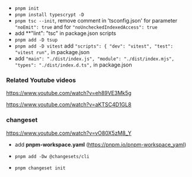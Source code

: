 - ```pnpm init```
- ```pnpm install typescrypt -D```
- ```pnpm tsc --init```, remove comment in 'tsconfig.json' for parameter ```"noEmit": true``` and for ```"noUncheckedIndexedAccess": true```
- add **"lint": "tsc" in package.json scripts
- ```pnpm add -D tsup```
- ```pnpm add -D vitest``` add ```"scripts": {
    "dev": "vitest",
    "test": "vitest run",```
 in package.json
-   add ```"main": "./dist/index.js",
  "module": "./dist/index.mjs",
  "types": "./dist/index.d.ts",``` in package.json

### Related Youtube videos
https://www.youtube.com/watch?v=eh89VE3Mk5g

https://www.youtube.com/watch?v=aKTSC4D1GL8

### changeset
https://www.youtube.com/watch?v=vO80X5zM8_Y

- add **pnpm-workspace.yaml** (https://pnpm.io/pnpm-workspace_yaml)

- ```pnpm add -Dw @changesets/cli```
- ```pnpm changeset init```


